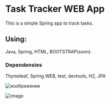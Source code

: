 # Task Tracker WEB App
This is a simple Spring app to track tasks.

## Using:
Java, Spring, HTML, BOOTSTRAP(soon).

### Dependensies
Thymeleaf, Spring WEB, test, devtools, H2, JPA

![изображение](https://user-images.githubusercontent.com/96371464/222382006-5e6f3dee-dade-4220-9344-19012e679a25.png)

![image](https://user-images.githubusercontent.com/96371464/223692876-1905c80a-f017-42a9-9f8e-a5707f437b87.png)


